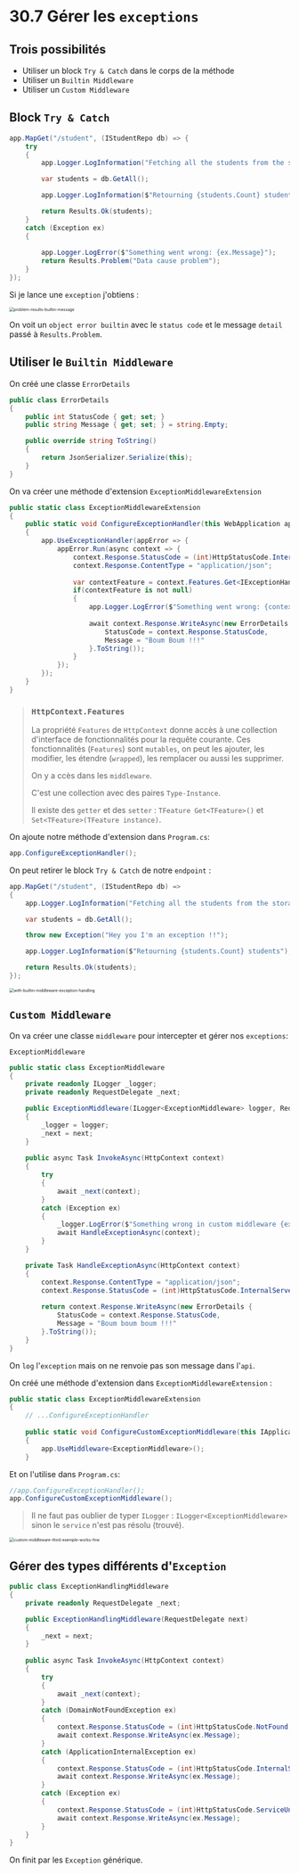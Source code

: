 # 30.7 Gérer les `exceptions`

## Trois possibilités

- Utiliser un block `Try & Catch` dans le corps de la méthode
- Utiliser un `Builtin Middleware`
- Utiliser un `Custom Middleware`



## Block `Try & Catch`

```cs
app.MapGet("/student", (IStudentRepo db) => {
    try
    {
        app.Logger.LogInformation("Fetching all the students from the storage");

        var students = db.GetAll();

        app.Logger.LogInformation($"Retourning {students.Count} students");

        return Results.Ok(students);
    }
    catch (Exception ex)
    {
        
        app.Logger.LogError($"Something went wrong: {ex.Message}");
        return Results.Problem("Data cause problem");
    }
});
```

Si je lance une `exception` j'obtiens :

<img src="assets/problem-results-builtin-message.png" alt="problem-results-builtin-message" style="zoom:50%;" />

On voit un `object error builtin` avec le `status code` et le message `detail` passé à `Results.Problem`.



## Utiliser le `Builtin Middleware`

On créé une classe `ErrorDetails`

```cs
public class ErrorDetails
{
    public int StatusCode { get; set; }
    public string Message { get; set; } = string.Empty;

    public override string ToString()
    {
        return JsonSerializer.Serialize(this);
    }
}
```

On va créer une méthode d'extension `ExceptionMiddlewareExtension`

```cs
public static class ExceptionMiddlewareExtension
{
    public static void ConfigureExceptionHandler(this WebApplication app)
    {
        app.UseExceptionHandler(appError => {
            appError.Run(async context => {
                context.Response.StatusCode = (int)HttpStatusCode.InternalServerError;
                context.Response.ContentType = "application/json";
                
                var contextFeature = context.Features.Get<IExceptionHandlerFeature>();
                if(contextFeature is not null)
                {
                    app.Logger.LogError($"Something went wrong: {contextFeature.Error}");
                    
                    await context.Response.WriteAsync(new ErrorDetails {
                        StatusCode = context.Response.StatusCode,
                        Message = "Boum Boum !!!"
                    }.ToString());
                }
            });
        });
    }
}
```

> ### `HttpContext.Features`
>
> La propriété `Features` de `HttpContext` donne accès à une collection d'interface de fonctionnalités pour la requête courante. Ces fonctionnalités (`Features`) sont `mutables`, on peut les ajouter, les modifier, les étendre (`wrapped`), les remplacer ou aussi les supprimer.
>
> On y a ccès dans les `middleware`.
>
> C'est une collection avec des paires `Type-Instance`.
>
> Il existe des `getter` et des `setter` : `TFeature Get<TFeature>()` et `Set<TFeature>(TFeature instance)`.

On ajoute notre méthode d'extension dans `Program.cs`:

```cs
app.ConfigureExceptionHandler();
```

On peut retirer le block `Try & Catch` de notre `endpoint` :

```cs
app.MapGet("/student", (IStudentRepo db) =>
{
    app.Logger.LogInformation("Fetching all the students from the storage");

    var students = db.GetAll();

    throw new Exception("Hey you I'm an exception !!");

    app.Logger.LogInformation($"Retourning {students.Count} students");

    return Results.Ok(students);
});
```

<img src="assets/with-builtin-middleware-exception-handling.png" alt="with-builtin-middleware-exception-handling" style="zoom:50%;" />



## `Custom Middleware`

On va créer une classe `middleware` pour intercepter et gérer nos `exceptions`:

`ExceptionMiddleware`

```cs
public static class ExceptionMiddleware
{
    private readonly ILogger _logger;
    private readonly RequestDelegate _next;

    public ExceptionMiddleware(ILogger<ExceptionMiddleware> logger, RequestDelegate next)
    {
        _logger = logger;
        _next = next;
    }
    
    public async Task InvokeAsync(HttpContext context)
    {
        try
        {
            await _next(context);
        }
        catch (Exception ex)
        {
            _logger.LogError($"Something wrong in custom middleware {ex}");
            await HandleExceptionAsync(context);
        }
    }

    private Task HandleExceptionAsync(HttpContext context)
    {
        context.Response.ContentType = "application/json";
        context.Response.StatusCode = (int)HttpStatusCode.InternalServerError;
        
        return context.Response.WriteAsync(new ErrorDetails {
            StatusCode = context.Response.StatusCode,
            Message = "Boum boum boum !!!"
        }.ToString());
    }
}
```

On `log` l'`exception` mais on ne renvoie pas son message dans l'`api`.

On créé une méthode d'extension dans `ExceptionMiddlewareExtension` :

```cs
public static class ExceptionMiddlewareExtension
{
    // ...ConfigureExceptionHandler
    
    public static void ConfigureCustomExceptionMiddleware(this IApplicationBuilder app)
    {
        app.UseMiddleware<ExceptionMiddleware>();
    }
```

Et on l'utilise dans `Program.cs`:

```cs
//app.ConfigureExceptionHandler();
app.ConfigureCustomExceptionMiddleware();
```

> Il ne faut pas oublier de typer `ILogger` : `ILogger<ExceptionMiddleware>` sinon le `service` n'est pas résolu (trouvé).

<img src="assets/custom-middleware-third-exemple-works-fine.png" alt="custom-middleware-third-exemple-works-fine" style="zoom:50%;" />



## Gérer des types différents d'`Exception`

```cs
public class ExceptionHandlingMiddleware
{
    private readonly RequestDelegate _next;

    public ExceptionHandlingMiddleware(RequestDelegate next)
    {
        _next = next;
    }
    
    public async Task InvokeAsync(HttpContext context)
    {
        try
        {
            await _next(context);
        }
        catch (DomainNotFoundException ex)
        {
            context.Response.StatusCode = (int)HttpStatusCode.NotFound;
            await context.Response.WriteAsync(ex.Message);
        }
        catch (ApplicationInternalException ex)
        {
            context.Response.StatusCode = (int)HttpStatusCode.InternalServerError;
            await context.Response.WriteAsync(ex.Message);
        }
        catch (Exception ex)
        {
            context.Response.StatusCode = (int)HttpStatusCode.ServiceUnavailable;
            await context.Response.WriteAsync(ex.Message);
        }
    }
}
```

On finit par les `Exception` générique.
